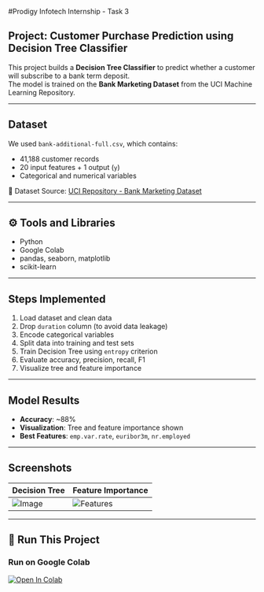 #Prodigy Infotech Internship - Task 3

## Project: Customer Purchase Prediction using Decision Tree Classifier

This project builds a **Decision Tree Classifier** to predict whether a customer will subscribe to a bank term deposit.  
The model is trained on the **Bank Marketing Dataset** from the UCI Machine Learning Repository.

---

## Dataset

We used `bank-additional-full.csv`, which contains:

- 41,188 customer records
- 20 input features + 1 output (`y`)
- Categorical and numerical variables

📌 Dataset Source: [UCI Repository - Bank Marketing Dataset](https://archive.ics.uci.edu/ml/datasets/Bank+Marketing)

---

## ⚙️ Tools and Libraries

- Python
- Google Colab
- pandas, seaborn, matplotlib
- scikit-learn

---

##  Steps Implemented

1. Load dataset and clean data
2. Drop `duration` column (to avoid data leakage)
3. Encode categorical variables
4. Split data into training and test sets
5. Train Decision Tree using `entropy` criterion
6. Evaluate accuracy, precision, recall, F1
7. Visualize tree and feature importance

---

## Model Results

- **Accuracy**: ~88%
- **Visualization**: Tree and feature importance shown
- **Best Features**: `emp.var.rate`, `euribor3m`, `nr.employed`

---

## Screenshots

| Decision Tree | Feature Importance |
|---------------|--------------------|
| ![Image](https://github.com/user-attachments/assets/f01a3120-22a7-450b-bef3-d185e03b29a5) | ![Features](https://github.com/user-attachments/assets/a3310292-f920-4390-8b21-998274ff6031) |

---

## 🚀 Run This Project

### Run on Google Colab
[![Open In Colab](https://colab.research.google.com/assets/colab-badge.svg)](https://colab.research.google.com/drive/15RIYh_aPBPyvKYjEFrl5eGzhKK1GdClN)
